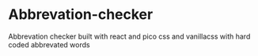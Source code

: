 # Abbrevation-checker
Abbrevation checker built with react and pico css and vanillacss with hard coded abbrevated words 
